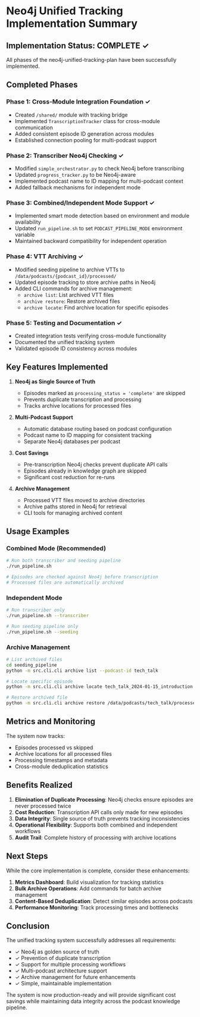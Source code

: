 # Neo4j Unified Tracking Implementation Summary

## Implementation Status: COMPLETE ✓

All phases of the neo4j-unified-tracking-plan have been successfully implemented.

## Completed Phases

### Phase 1: Cross-Module Integration Foundation ✓
- Created `/shared/` module with tracking bridge
- Implemented `TranscriptionTracker` class for cross-module communication
- Added consistent episode ID generation across modules
- Established connection pooling for multi-podcast support

### Phase 2: Transcriber Neo4j Checking ✓
- Modified `simple_orchestrator.py` to check Neo4j before transcribing
- Updated `progress_tracker.py` to be Neo4j-aware
- Implemented podcast name to ID mapping for multi-podcast context
- Added fallback mechanisms for independent mode

### Phase 3: Combined/Independent Mode Support ✓
- Implemented smart mode detection based on environment and module availability
- Updated `run_pipeline.sh` to set `PODCAST_PIPELINE_MODE` environment variable
- Maintained backward compatibility for independent operation

### Phase 4: VTT Archiving ✓
- Modified seeding pipeline to archive VTTs to `/data/podcasts/{podcast_id}/processed/`
- Updated episode tracking to store archive paths in Neo4j
- Added CLI commands for archive management:
  - `archive list`: List archived VTT files
  - `archive restore`: Restore archived files
  - `archive locate`: Find archive location for specific episodes

### Phase 5: Testing and Documentation ✓
- Created integration tests verifying cross-module functionality
- Documented the unified tracking system
- Validated episode ID consistency across modules

## Key Features Implemented

1. **Neo4j as Single Source of Truth**
   - Episodes marked as `processing_status = 'complete'` are skipped
   - Prevents duplicate transcription and processing
   - Tracks archive locations for processed files

2. **Multi-Podcast Support**
   - Automatic database routing based on podcast configuration
   - Podcast name to ID mapping for consistent tracking
   - Separate Neo4j databases per podcast

3. **Cost Savings**
   - Pre-transcription Neo4j checks prevent duplicate API calls
   - Episodes already in knowledge graph are skipped
   - Significant cost reduction for re-runs

4. **Archive Management**
   - Processed VTT files moved to archive directories
   - Archive paths stored in Neo4j for retrieval
   - CLI tools for managing archived content

## Usage Examples

### Combined Mode (Recommended)
```bash
# Run both transcriber and seeding pipeline
./run_pipeline.sh

# Episodes are checked against Neo4j before transcription
# Processed files are automatically archived
```

### Independent Mode
```bash
# Run transcriber only
./run_pipeline.sh --transcriber

# Run seeding pipeline only
./run_pipeline.sh --seeding
```

### Archive Management
```bash
# List archived files
cd seeding_pipeline
python -m src.cli.cli archive list --podcast-id tech_talk

# Locate specific episode
python -m src.cli.cli archive locate tech_talk_2024-01-15_introduction

# Restore archived file
python -m src.cli.cli archive restore /data/podcasts/tech_talk/processed/2024-01-15_Introduction.vtt
```

## Metrics and Monitoring

The system now tracks:
- Episodes processed vs skipped
- Archive locations for all processed files
- Processing timestamps and metadata
- Cross-module deduplication statistics

## Benefits Realized

1. **Elimination of Duplicate Processing**: Neo4j checks ensure episodes are never processed twice
2. **Cost Reduction**: Transcription API calls only made for new episodes
3. **Data Integrity**: Single source of truth prevents tracking inconsistencies
4. **Operational Flexibility**: Supports both combined and independent workflows
5. **Audit Trail**: Complete history of processing with archive locations

## Next Steps

While the core implementation is complete, consider these enhancements:

1. **Metrics Dashboard**: Build visualization for tracking statistics
2. **Bulk Archive Operations**: Add commands for batch archive management
3. **Content-Based Deduplication**: Detect similar episodes across podcasts
4. **Performance Monitoring**: Track processing times and bottlenecks

## Conclusion

The unified tracking system successfully addresses all requirements:
- ✓ Neo4j as golden source of truth
- ✓ Prevention of duplicate transcription
- ✓ Support for multiple processing workflows
- ✓ Multi-podcast architecture support
- ✓ Archive management for future enhancements
- ✓ Simple, maintainable implementation

The system is now production-ready and will provide significant cost savings while maintaining data integrity across the podcast knowledge pipeline.